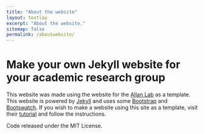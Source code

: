 ```yaml
---
title: "About the website"
layout: textlay
excerpt: "About the website."
sitemap: false
permalink: /aboutwebsite/
---
```


# Make your own Jekyll website for your academic research group

This website was made using the website for the [Allan Lab](http://www.allanlab.org/) as a template. This website is powered by [Jekyll](https://jekyllrb.com/) and uses some [Bootstrap](https://getbootstrap.com/) and [Bootswatch](https://bootswatch.com/). If you wish to make a website using this site as a template, visit their [tutorial](http://www.allanlab.org/aboutwebsite.html) and follow the instructions.

Code released under the MIT License.

